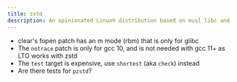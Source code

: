 ```yaml
---
title: zstd
description: An opinionated Linux® distribution based on musl libc and toybox
---
```


- clear's fopen patch has an m mode (rbm) that is only for glibc
- The `notrace` patch is only for gcc 10, and is not needed with gcc 11+ as LTO works with zstd
- The `test` target is expensive, use `shortest` (aka `check`) instead
- Are there tests for `pzstd`?
